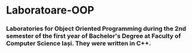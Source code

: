 # Laboratoare-OOP
### Laboratories for Object Oriented Programming during the 2nd semester of the first year of Bachelor's Degree at Faculty of Computer Science Iași. They were written in C++.
